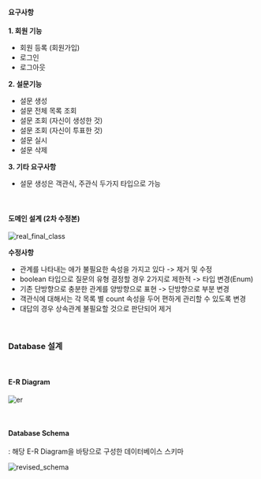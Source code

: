 #### 요구사항


**1. 회원 기능**
* 회원 등록 (회원가입)
* 로그인
* 로그아웃


**2. 설문기능**
* 설문 생성
* 설문 전체 목록 조회
* 설문 조회 (자신이 생성한 것)
* 설문 조회 (자신이 투표한 것)
* 설문 실시
* 설문 삭제


**3. 기타 요구사항**
* 설문 생성은 객관식, 주관식 두가지 타입으로 가능

<br/>



#### 도메인 설계 (2차 수정본)

![real_final_class](https://user-images.githubusercontent.com/31160622/102601860-12084900-4164-11eb-8c39-e8a683be1131.png)


**수정사항**
* 관계를 나타내는 애가 불필요한 속성을 가지고 있다 -> 제거 및 수정
* boolean 타입으로 질문의 유형 결정할 경우 2가지로 제한적 -> 타입 변경(Enum)
* 기존 단방향으로 충분한 관계를 양방향으로 표현 -> 단방향으로 부분 변경
* 객관식에 대해서는 각 목록 별 count 속성을 두어 편하게 관리할 수 있도록 변경
* 대답의 경우 상속관계 불필요할 것으로 판단되어 제거

<br/>



### Database 설계

<br/>

#### E-R Diagram

![er](https://user-images.githubusercontent.com/31160622/102334220-c4f46d80-3fd1-11eb-8b25-775612282bb9.png)

<br/>



#### Database Schema

: 해당 E-R Diagram을 바탕으로 구성한 데이터베이스 스키마

![revised_schema](https://user-images.githubusercontent.com/31160622/102472416-a22d8c00-4099-11eb-8ab7-0480dae88a92.png)

